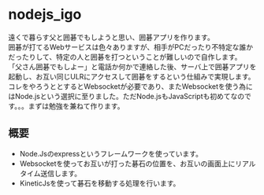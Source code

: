 ﻿nodejs_igo
==========

遠くで暮らす父と囲碁でもしようと思い、囲碁アプリを作ります。  
囲碁が打てるWebサービスは色々ありますが、相手がPCだったり不特定な誰かだったりして、特定の人と囲碁を打つということが難しいので自作します。  
「父さん囲碁でもしよー」と電話か何かで連絡した後、サーバ上で囲碁アプリを起動し、お互い同じULRにアクセスして囲碁をするという仕組みで実現します。  
コレをやろうととするとWebsocketが必要であり、またWebsocketを使う為にはNode.jsという選択に至りました。ただNode.jsもJavaScriptも初めてなのです。。。まずは勉強を兼ねて作ります。

概要
----------  
  * Node.Jsのexpressというフレームワークを使っています。
  * Websocketを使ってお互いが打った碁石の位置を、お互いの画面上にリアルタイム送信します。
  * KineticJsを使って碁石を移動する処理を行います。

